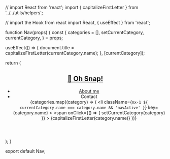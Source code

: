 // import React from 'react';
import { capitalizeFirstLetter } from '../../utils/helpers';

// import the Hook from react
import React, { useEffect } from 'react';


function Nav(props) {
  const {
    categories = [],
    setCurrentCategory,
    currentCategory,
  } = props;

  useEffect(() => {
    document.title = capitalizeFirstLetter(currentCategory.name);
  }, [currentCategory]);

  return (
    <header className="flex-row px-1">
      <h2>
        <a data-testid="link" href="/">
          <span role="img" aria-label="camera"> 📸</span> Oh Snap!
        </a>
      </h2>
      <nav>
        <ul className="flex-row">
          <li className="mx-2">
            <a data-testid="about" href="#about">
              About me
            </a>
          </li>
          <li className="mx-2">
            <span>Contact</span>
          </li>
          {categories.map((category) => (
            <li
              className={`mx-1 ${
                currentCategory.name === category.name && 'navActive'
                }`}
              key={category.name}
            >
              <span
                onClick={() => {
                  setCurrentCategory(category)
                }}
              >
                {capitalizeFirstLetter(category.name)}
              </span>
            </li>
          ))}
        </ul>
      </nav>
    </header>
  );
}

export default Nav;